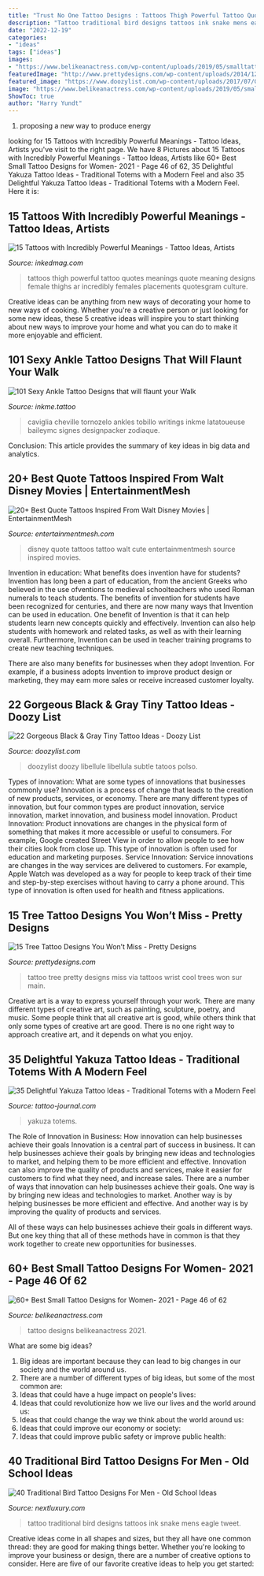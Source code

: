 ```yaml
---
title: "Trust No One Tattoo Designs : Tattoos Thigh Powerful Tattoo Quotes Meanings Quote Meaning Designs Female Thighs Ar Incredibly Females Placements Quotesgram Culture"
description: "Tattoo traditional bird designs tattoos ink snake mens eagle tweet"
date: "2022-12-19"
categories:
- "ideas"
tags: ["ideas"]
images:
- "https://www.belikeanactress.com/wp-content/uploads/2019/05/smalltattoosss_58033336_2198669370222185_6999118899439503925_n.jpg"
featuredImage: "http://www.prettydesigns.com/wp-content/uploads/2014/12/Pretty-Tree-Tattoo.jpg"
featured_image: "https://www.doozylist.com/wp-content/uploads/2017/07/Gorgeous-Black-Gray-Tiny-Tattoo-Ideas-19.jpg"
image: "https://www.belikeanactress.com/wp-content/uploads/2019/05/smalltattoosss_58033336_2198669370222185_6999118899439503925_n.jpg"
ShowToc: true
author: "Harry Yundt"
---
```



1. proposing a new way to produce energy 

	

		
looking for 15 Tattoos with Incredibly Powerful Meanings - Tattoo Ideas, Artists you've visit to the right page. We have 8 Pictures about 15 Tattoos with Incredibly Powerful Meanings - Tattoo Ideas, Artists like 60+ Best Small Tattoo Designs for Women- 2021 - Page 46 of 62, 35 Delightful Yakuza Tattoo Ideas - Traditional Totems with a Modern Feel and also 35 Delightful Yakuza Tattoo Ideas - Traditional Totems with a Modern Feel. Here it is:
		
    
## 15 Tattoos With Incredibly Powerful Meanings - Tattoo Ideas, Artists

<img loading=lazy src="https://www.inkedmag.com/.image/t_share/MTU5MDMyNDcyNzgzOTU1NjA1/powerful-feat.jpg" onerror="this.onerror=null;this.src='https://tse3.mm.bing.net/th?id=OIP.FbKeFB_oSBG6Yc-BYIN9PgHaF7&amp;pid=15.1';" alt="15 Tattoos with Incredibly Powerful Meanings - Tattoo Ideas, Artists">

_Source: inkedmag.com_

>tattoos thigh powerful tattoo quotes meanings quote meaning designs female thighs ar incredibly females placements quotesgram culture. 

	

Creative ideas can be anything from new ways of decorating your home to new ways of cooking. Whether you're a creative person or just looking for some new ideas, these 5 creative ideas will inspire you to start thinking about new ways to improve your home and what you can do to make it more enjoyable and efficient.

    
## 101 Sexy Ankle Tattoo Designs That Will Flaunt Your Walk

<img loading=lazy src="http://www.inkme.tattoo/wp-content/uploads/2016/05/Ankle-tattoo-designs-63-1.jpg" onerror="this.onerror=null;this.src='https://tse4.mm.bing.net/th?id=OIP.xzZJP3ER5dcejAOge67-bgHaJ4&amp;pid=15.1';" alt="101 Sexy Ankle Tattoo Designs that will flaunt your Walk">

_Source: inkme.tattoo_

>caviglia cheville tornozelo ankles tobillo writings inkme latatoueuse baileymc signes designpacker zodiaque. 

	

Conclusion:
This article provides the summary of key ideas in big data and analytics.

    
## 20+ Best Quote Tattoos Inspired From Walt Disney Movies | EntertainmentMesh

<img loading=lazy src="https://i2.wp.com/entertainmentmesh.com/wp-content/uploads/2015/06/Cute-Disney-quote-Tattoo.jpg" onerror="this.onerror=null;this.src='https://tse2.mm.bing.net/th?id=OIP.9EWKJ4G7iQsxcuyTPfUZRwHaJ4&amp;pid=15.1';" alt="20+ Best Quote Tattoos Inspired From Walt Disney Movies | EntertainmentMesh">

_Source: entertainmentmesh.com_

>disney quote tattoos tattoo walt cute entertainmentmesh source inspired movies. 

	

Invention in education: What benefits does invention have for students?
Invention has long been a part of education, from the ancient Greeks who believed in the use ofventions to medieval schoolteachers who used Roman numerals to teach students. The benefits of invention for students have been recognized for centuries, and there are now many ways that Invention can be used in education. 
One benefit of Invention is that it can help students learn new concepts quickly and effectively. Invention can also help students with homework and related tasks, as well as with their learning overall. Furthermore, Invention can be used in teacher training programs to create new teaching techniques. 

There are also many benefits for businesses when they adopt Invention. For example, if a business adopts Invention to improve product design or marketing, they may earn more sales or receive increased customer loyalty.

    
## 22 Gorgeous Black &amp; Gray Tiny Tattoo Ideas - Doozy List

<img loading=lazy src="https://www.doozylist.com/wp-content/uploads/2017/07/Gorgeous-Black-Gray-Tiny-Tattoo-Ideas-19.jpg" onerror="this.onerror=null;this.src='https://tse1.mm.bing.net/th?id=OIP.DEsUoGdxWWe_ttyRIL0HxAHaK-&amp;pid=15.1';" alt="22 Gorgeous Black &amp; Gray Tiny Tattoo Ideas - Doozy List">

_Source: doozylist.com_

>doozylist doozy libellule libellula subtle tatoos polso. 

	

Types of innovation: What are some types of innovations that businesses commonly use?
Innovation is a process of change that leads to the creation of new products, services, or economy. There are many different types of innovation, but four common types are product innovation, service innovation, market innovation, and business model innovation. 
Product Innovation: Product innovations are changes in the physical form of something that makes it more accessible or useful to consumers. For example, Google created Street View in order to allow people to see how their cities look from close up. This type of innovation is often used for education and marketing purposes. Service Innovation: Service innovations are changes in the way services are delivered to customers. For example, Apple Watch was developed as a way for people to keep track of their time and step-by-step exercises without having to carry a phone around. This type of innovation is often used for health and fitness applications.

    
## 15 Tree Tattoo Designs You Won’t Miss - Pretty Designs

<img loading=lazy src="http://www.prettydesigns.com/wp-content/uploads/2014/12/Pretty-Tree-Tattoo.jpg" onerror="this.onerror=null;this.src='https://tse2.mm.bing.net/th?id=OIP.nb9UDflwb_YrzFrW3AcVDwHaNQ&amp;pid=15.1';" alt="15 Tree Tattoo Designs You Won’t Miss - Pretty Designs">

_Source: prettydesigns.com_

>tattoo tree pretty designs miss via tattoos wrist cool trees won sur main. 

	

Creative art is a way to express yourself through your work. There are many different types of creative art, such as painting, sculpture, poetry, and music. Some people think that all creative art is good, while others think that only some types of creative art are good. There is no one right way to approach creative art, and it depends on what you enjoy.

    
## 35 Delightful Yakuza Tattoo Ideas - Traditional Totems With A Modern Feel

<img loading=lazy src="https://tattoo-journal.com/wp-content/uploads/2016/09/yakuza-tattoo1-768x576.jpg" onerror="this.onerror=null;this.src='https://tse4.mm.bing.net/th?id=OIP.EgYRSnefeHLoq68WNuHHcwHaFj&amp;pid=15.1';" alt="35 Delightful Yakuza Tattoo Ideas - Traditional Totems with a Modern Feel">

_Source: tattoo-journal.com_

>yakuza totems. 

	

The Role of Innovation in Business: How innovation can help businesses achieve their goals
Innovation is a central part of success in business. It can help businesses achieve their goals by bringing new ideas and technologies to market, and helping them to be more efficient and effective. Innovation can also improve the quality of products and services, make it easier for customers to find what they need, and increase sales.
There are a number of ways that innovation can help businesses achieve their goals. One way is by bringing new ideas and technologies to market. Another way is by helping businesses be more efficient and effective. And another way is by improving the quality of products and services.

All of these ways can help businesses achieve their goals in different ways. But one key thing that all of these methods have in common is that they work together to create new opportunities for businesses.

    
## 60+ Best Small Tattoo Designs For Women- 2021 - Page 46 Of 62

<img loading=lazy src="https://www.belikeanactress.com/wp-content/uploads/2019/05/smalltattoosss_58033336_2198669370222185_6999118899439503925_n.jpg" onerror="this.onerror=null;this.src='https://tse4.mm.bing.net/th?id=OIP.Xg3h2xup0L16wClpYHcxvQHaLJ&amp;pid=15.1';" alt="60+ Best Small Tattoo Designs for Women- 2021 - Page 46 of 62">

_Source: belikeanactress.com_

>tattoo designs belikeanactress 2021. 

	

What are some big ideas?
1. Big ideas are important because they can lead to big changes in our society and the world around us.
2. There are a number of different types of big ideas, but some of the most common are: 
3. Ideas that could have a huge impact on people's lives: 
4. Ideas that could revolutionize how we live our lives and the world around us: 
5. Ideas that could change the way we think about the world around us: 
6. Ideas that could improve our economy or society: 
7. Ideas that could improve public safety or improve public health: 


    
## 40 Traditional Bird Tattoo Designs For Men - Old School Ideas

<img loading=lazy src="http://nextluxury.com/wp-content/uploads/mens-back-eagle-bird-with-snake-traditional-old-school-back-tattoo.jpg" onerror="this.onerror=null;this.src='https://tse2.mm.bing.net/th?id=OIP.PlPosolJrcf23ywRwkzNNwAAAA&amp;pid=15.1';" alt="40 Traditional Bird Tattoo Designs For Men - Old School Ideas">

_Source: nextluxury.com_

>tattoo traditional bird designs tattoos ink snake mens eagle tweet. 

	

Creative ideas come in all shapes and sizes, but they all have one common thread: they are good for making things better. Whether you're looking to improve your business or design, there are a number of creative options to consider. Here are five of our favorite creative ideas to help you get started: 

